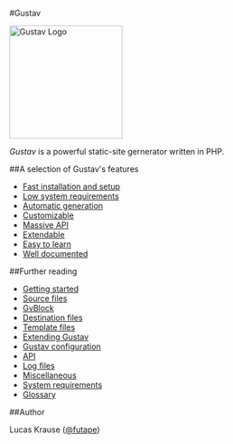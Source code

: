 #Gustav

<img src="https://raw.githubusercontent.com/futape/gustav/master/misc/Gustav.png" alt="Gustav Logo" width="200" />

*Gustav* is a powerful static-site gernerator written in PHP.



##A selection of Gustav's features

+   [Fast installation and setup](Getting-started)
+   [Low system requirements](System-requirements)
+   [Automatic generation](Automatic-generation-of-destination-files)
+   [Customizable](Gustav-configuration)
+   [Massive API](API)
+   [Extendable](Extending-Gustav)
+   [Easy to learn](Getting-started)
+   [Well documented](https://github.com/futape/gustav/wiki)



##Further reading

+   [Getting started](Getting-started)
+   [Source files](Source-files)
+   [GvBlock](GvBlock)
+   [Destination files](Destination-files)
+   [Template files](Template-files)
+   [Extending Gustav](Extending-Gustav)
+   [Gustav configuration](Gustav-configuration)
+   [API](API)
+   [Log files](Log-files)
+   [Miscellaneous](Miscellaneous)
+   [System requirements](System-requirements)
+   [Glossary](Glossary)



##Author

Lucas Krause ([@futape](https://twitter.com/futape))
